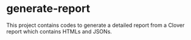 generate-report
===============

This project contains codes to generate a detailed report from a Clover report which contains HTMLs and JSONs.
